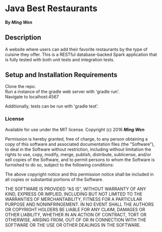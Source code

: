 # Java Best Restaurants

#### By _Ming Wen_

## Description

A website where users can add their favorite restaurants by the type of cuisine they offer. This is a RESTful database-backed Spark application that is fully tested with both unit tests and integration tests.

## Setup and Installation Requirements

  Clone the repo.  
  Run a instance of the gradle web server with 'gradle run'.  
  Navigate to localhost:4567

  Additionally, tests can be run with 'gradle test'.
  
### License

Available for use under the MIT license.
Copyright (c) 2016 **_Ming Wen_**

  Permission is hereby granted, free of charge, to any person obtaining a copy of this software and associated documentation files (the "Software"), to deal in the Software without restriction, including without limitation the rights to use, copy, modify, merge, publish, distribute, sublicense, and/or sell copies of the Software, and to permit persons to whom the Software is furnished to do so, subject to the following conditions:

  The above copyright notice and this permission notice shall be included in all copies or substantial portions of the Software.

  THE SOFTWARE IS PROVIDED "AS IS", WITHOUT WARRANTY OF ANY KIND, EXPRESS OR IMPLIED, INCLUDING BUT NOT LIMITED TO THE WARRANTIES OF MERCHANTABILITY, FITNESS FOR A PARTICULAR PURPOSE AND NONINFRINGEMENT. IN NO EVENT SHALL THE AUTHORS OR COPYRIGHT HOLDERS BE LIABLE FOR ANY CLAIM, DAMAGES OR OTHER LIABILITY, WHETHER IN AN ACTION OF CONTRACT, TORT OR OTHERWISE, ARISING FROM, OUT OF OR IN CONNECTION WITH THE SOFTWARE OR THE USE OR OTHER DEALINGS IN THE SOFTWARE.

